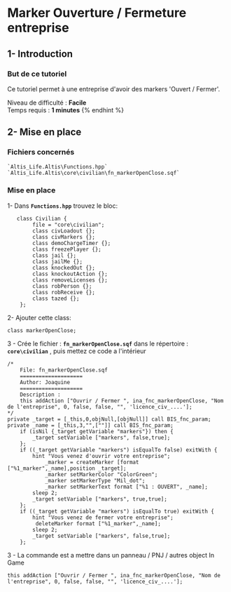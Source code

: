 # Marker Ouverture / Fermeture entreprise

## 1- Introduction <a id="bkmrk-page-title"></a>

### **But de ce tutoriel**

Ce tutoriel permet à une entreprise d'avoir des markers 'Ouvert / Fermer'.




Niveau de difficulté : **Facile**  
Temps requis : **1 minutes**
{% endhint %}

## 2- Mise en place <a id="bkmrk-page-title"></a>

### **Fichiers concernés**  

	`Altis_Life.Altis\Functions.hpp`
	`Altis_Life.Altis\core\civilian\fn_markerOpenClose.sqf`

### **Mise en place**

1- Dans **`Functions.hpp`** trouvez le bloc:

```sqf
   class Civilian {
        file = "core\civilian";
        class civLoadout {};
        class civMarkers {};
        class demoChargeTimer {};
        class freezePlayer {};
        class jail {};
        class jailMe {};
        class knockedOut {};
        class knockoutAction {};
        class removeLicenses {};
        class robPerson {};
        class robReceive {};
        class tazed {};
    };
```

2- Ajouter cette class:

```sqf
class markerOpenClose;
```
3 - Crée le fichier : **`fn_markerOpenClose.sqf`** dans le répertoire : **`core\civilian`** , puis mettez ce code a l'intérieur
```text
/*
    File: fn_markerOpenClose.sqf
    ====================
    Author: Joaquine
    ====================
    Description :
	this addAction ["Ouvrir / Fermer ", ina_fnc_markerOpenClose, "Nom de l'entreprise", 0, false, false, "", 'licence_civ_....'];
*/
private _target = [_this,0,objNull,[objNull]] call BIS_fnc_param;
private _name = [_this,3,"",[""]] call BIS_fnc_param;
	if (isNil {_target getVariable "markers"}) then {
		_target setVariable ["markers", false,true];
	};
	if ((_target getVariable "markers") isEqualTo false) exitWith {
		hint "Vous venez d'ouvrir votre entreprise";
			_marker = createMarker [format ["%1_marker",_name],position _target];
            _marker setMarkerColor "ColorGreen";
            _marker setMarkerType "Mil_dot";
            _marker setMarkerText format ["%1 : OUVERT", _name];
		sleep 2;
		_target setVariable ["markers", true,true];
	};
	if ((_target getVariable "markers") isEqualTo true) exitWith {
		hint "Vous venez de fermer votre entreprise";
		 deleteMarker format ["%1_marker",_name];
		sleep 2;
		_target setVariable ["markers", false,true];
	};
```

3 - La commande est a mettre dans un panneau / PNJ / autres object In Game
```sqf
this addAction ["Ouvrir / Fermer ", ina_fnc_markerOpenClose, "Nom de l'entreprise", 0, false, false, "", 'licence_civ_....'];
```




